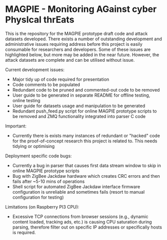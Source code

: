 # MAGPIE - Monitoring AGainst cyber PhysIcal thrEats

This is the repository for the MAGPIE prototype draft code and attack datasets developed. There exists a number of outstanding development and administrative issues requiring address before this project is easily consumable for researchers and developers. Some of these issues are highlighted below, but more may be added in the near future. However, the attack datasets are complete and can be utilised without issue. 

Current development issues:

- Major tidy up of code required for presentation
- Code comments to be populated
- Redundant code to be pruned and commented-out code to be removed
- User guide to be generated in separate README for offline testing, online testing
- User guide for datasets usage and manipulation to be generated
- Redundant push_feed.py script for online MAGPIE prototype scripts to be removed and ZMQ functionality integrated into parser C code

Important:

- Currently there is exists many instances of redundant or "hacked" code for the proof-of-concept research this project is related to. This needs tidying or optimising

Deployment specific code bugs:

- Currently a bug in parser that causes first data stream window to skip in online MAGPIE prototype scripts
- Bug with ZigBee Jackdaw hardware which creates CRC errors and then fails after ~5-10 mins of operations
- Shell script for automated ZigBee Jackdaw interface firmware configuration is unreliable and sometimes fails (resort to manual configuration for testing)


Limitations (on Raspberry PI3 CPU):

- Excessive TCP connections from browser sessions (e.g., dynamic content loaded, tracking ads, etc.) is causing CPU saturation during parsing, therefore filter out on specific IP addresses or specifically hosts is required. 
